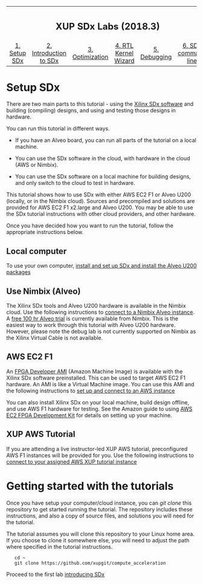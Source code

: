 <table style="width:100%">
  <tr>
    <th width="100%" colspan=6><h2>XUP SDx Labs (2018.3)</h2></th>
  </tr>
  <tr>
    <td align="center"><a href="setup_sdx.md">1. Setup SDx</a></td>
    <td align="center"><a href="sdx_introduction.md">2. Introduction to SDx</a></td>
    <td align="center"><a href="Optimization_lab.md">3. Optimization</a></td>
    <td align="center"><a href="rtl_kernel_wizard_lab.md">4. RTL Kernel Wizard</a></td>
    <td align="center"><a href="debug_lab.md">5. Debugging</a></td>
    <td align="center"><a href="sources/helloworld_ocl/command_line.ipynb">6. SDx command line</a></td>
  </tr>
</table>

# Setup SDx

There are two main parts to this tutorial - using the [Xilinx SDx software](https://www.xilinx.com/products/design-tools/software-zone/sdaccel.html) and building (compiling) designs, and using and testing those designs in hardware. 

You can run this tutorial in different ways. 

* If you have an Alveo board, you can run all parts of the tutorial on a local machine. 

* You can use the SDx software in the cloud, with hardware in the cloud (AWS or Nimbix).

* You can use the SDx software on a local machine for building designs, and only switch to the cloud to test in hardware.

This tutorial shows how to use SDx with either AWS EC2 F1 or Alveo U200 (locally, or in the Nimbix cloud). Sources and precompiled and solutions are provided for AWS EC2 F1 x2.large and Alveo U200. You may be able to use the SDx tutorial instructions with other cloud providers, and other hardware. 

Once you have decided how you want to run the tutorial, follow the appropriate instructions below. 

## Local computer 

To use your own computer, [install and set up SDx and install the Alveo U200 packages](./setup_local_computer.md)

## Use Nimbix (Alveo)

The Xilinx SDx tools and Alveo U200 hardware is available in the Nimbix cloud. Use the following instructions to [connect to a Nimbix Alveo instance](./setup_nimbix.md). A [free 100 hr Alveo trial](https://www.nimbix.net/alveo/) is currently available from Nimbix. This is the easiest way to work through this tutorial with Alveo U200 hardware. However, please note the debug lab is not currently supported on Nimbix as the Xilinx Virtual Cable is not available. 

## AWS EC2 F1

An [FPGA Developer AMI](https://aws.amazon.com/marketplace/pp/B06VVYBLZZ) (Amazon Machine Image) is available with the Xilinx SDx software preinstalled. This can be used to target AWS EC2 F1 hardware. An AMI is like a Virtual Machine image. You can use this AMI and the following instructions to [set up and connect to an AWS instance](./setup_aws.md)

You can also install Xilinx SDx on your local machine, build design offline, and use AWS F1 hardware for testing. See the Amazon guide to using [AWS EC2 FPGA Development Kit](https://github.com/aws/aws-fpga) for details on setting up your machine. 

## XUP AWS Tutorial

If you are attending a live instructor-led XUP AWS tutorial, preconfigured AWS F1 instances will be provided for you. Use the following instructions to [connect to your assigned AWS XUP tutorial instance](./setup_xup_aws_workshop.md)

# Getting started with the tutorials

Once you have setup your computer/cloud instance, you can *git clone* this repository to get started running the tutorial. The repository includes these instructions, and also a copy of source files, and solutions you will need for the tutorial. 

The tutorial assumes you will clone this repository to your Linux home area. If you choose to clone it somewhere else, you will need to adjust the path where specified in the tutorial instructions.

```console
   cd ~
   git clone https://github.com/xupgit/compute_acceleration
```

Proceed to the first lab [introducing SDx](sdx_introduction.md) 



